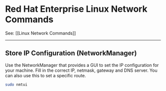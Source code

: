 # Red Hat Enterprise Linux Network Commands
See: [[Linux Network Commands]]

---
## Store IP Configuration (NetworkManager)
Use the NetworkManager that provides a GUI to set the IP configuration for your machine. Fill in the correct IP, netmask, gateway and DNS server. You can also use this to set a specific route.
```bash
sudo nmtui
```